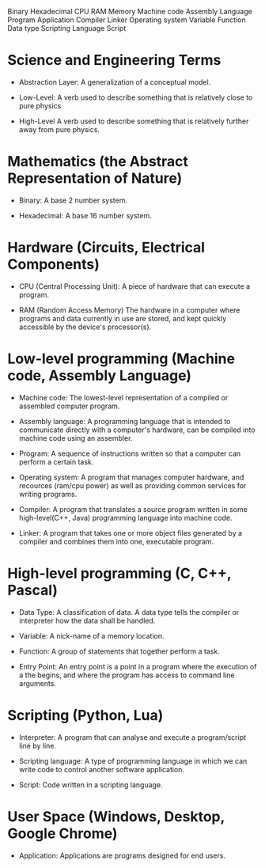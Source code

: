 Binary
Hexadecimal
CPU
RAM
Memory
Machine code
Assembly Language
Program
Application
Compiler
Linker
Operating system
Variable
Function
Data type
Scripting Language
Script


# Science and Engineering Terms


 - Abstraction Layer: A generalization of a conceptual model.

 - Low-Level: A verb used to describe something that is relatively close to pure physics.

 - High-Level A verb used to describe something that is relatively further away from pure physics.



# Mathematics (the Abstract Representation of Nature)


 - Binary: A base 2 number system.

 - Hexadecimal: A base 16 number system.



# Hardware (Circuits, Electrical Components)


 - CPU (Central Processing Unit): A piece of hardware that can execute a program.

 - RAM (Random Access Memory) The hardware in a computer where programs and data currently in use are stored, and kept quickly accessible by the device's processor(s).



# Low-level programming (Machine code, Assembly Language)


 - Machine code: The lowest-level representation of a compiled or assembled computer program.

 - Assembly language: A programming language that is intended to communicate directly with a computer's hardware, can be compiled into machine code using an assembler.

 - Program: A sequence of instructions written so that a computer can perform a certain task.

 - Operating system: A program that manages computer hardware, and recources (ram/cpu power) as well as providing common services for writing programs.

 - Compiler: A program that translates a source program written in some high-level(C++, Java) programming language into machine code. 

  - Linker: A program that takes one or more object files generated by a compiler and combines them into one, executable program.



# High-level programming (C, C++, Pascal)


 - Data Type: A classification of data. A data type tells the compiler or interpreter how the data shall be handled.

 - Variable: A nick-name of a memory location.

 - Function: A group of statements that together perform a task.

 - Entry Point: An entry point is a point in a program where the execution of a the begins, and where the program has access to command line arguments.


# Scripting (Python, Lua)


 - Interpreter: A program that can analyse and execute a program/script line by line.

 - Scripting language: A type of programming language in which we can write code to control another software application.

 - Script: Code written in a scripting language.



# User Space (Windows, Desktop, Google Chrome)


 - Application: Applications are programs designed for end users.

 